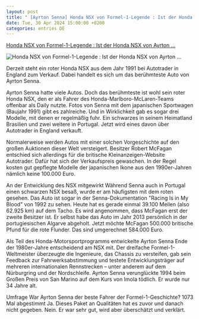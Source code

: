 ```yaml
---
layout: post
title: " [Ayrton Senna] Honda NSX von Formel-1-Legende : Ist der Honda NSX von Ayrton ..."
date: Tue, 30 Apr 2024 15:00:00 +0200
categories: entries DE
---
```

[Honda NSX von Formel-1-Legende : Ist der Honda NSX von Ayrton ...](https://www.auto-motor-und-sport.de/oldtimer/honda-nsx-von-ayrton-senna/)

![Honda NSX von Formel-1-Legende : Ist der Honda NSX von Ayrton ...](https://imgr1.auto-motor-und-sport.de/Honda-NSX-von-Aryton-Senna-169FullWidth-ac53dc3b-2101788.jpg)

Derzeit steht ein roter Honda NSX aus dem Jahr 1991 bei Autotrader in England zum Verkauf. Dabei handelt es sich um das berühmteste Auto von Ayrton Senna.

Ayrton Senna hatte viele Autos. Doch das berühmteste ist wohl sein roter Honda NSX, den er als Fahrer des Honda-Marlboro-McLaren-Teams offenbar als Daily nutzte. Fotos von Senna mit dem japanischen Sportwagen (Baujahr 1991) gibt es zahlreiche. Und in Wirklichkeit gab es sogar drei Modelle, mit denen er regelmäßig fuhr. Ein schwarzes in seinem Heimatland Brasilien und zwei weitere in Portugal. Jetzt wird eines davon über Autotrader in England verkauft.

Normalerweise werden Autos mit einer solchen Vorgeschichte auf den großen Auktionen dieser Welt versteigert. Besitzer Robert McFagan entschied sich allerdings für die britische Kleinanzeigen-Website Autotrader. Dafür hat sich der Verkaufspreis gewaschen. In der Regel kosten gut gepflegte Modelle der japanischen Ikone aus den 1990er-Jahren nämlich keine 100.000 Euro.

An der Entwicklung des NSX mitgewirkt Während Senna auch in Portugal einen schwarzen NSX besaß, wurde er am häufigsten mit dem roten gesehen. Das Auto ist sogar in der Senna-Dokumentation "Racing Is in My Blood" von 1992 zu sehen. Heute hat es gerade einmal 39.100 Meilen (also 62.925 km) auf dem Tacho. Es wird angenommen, dass McFagan erst der zweite Besitzer ist. Er selbst habe das Auto im Jahr 2013 persönlich in der portugiesischen Algarve abgeholt. Jetzt möchte McFagan 500.000 britische Pfund für die rote Flunder. Das sind umgerechnet 584.000 Euro.

Als Teil des Honda-Motorsportprogramms entwickelte Ayrton Senna Ende der 1980er-Jahre entscheidend am NSX mit. Der dreifache Formel-1-Weltmeister überzeugte die Ingenieure, das Chassis zu versteifen, gab sein Feedback zur Fahrwerksabstimmung und testete Entwicklungsträger auf mehreren internationalen Rennstrecken – unter anderem auf dem Nürburgring und der Nordschleife. Ayrton Senna verunglückte 1994 beim Großen Preis von San Marino auf dem Kurs von Imola tödlich. Er wurde nur 34 Jahre alt.

Umfrage War Ayrton Senna der beste Fahrer der Formel-1-Geschichte? 1073 Mal abgestimmt Ja. Dieses Paket an Qualitäten hat es zuvor und danach nicht gegeben. Nein. Er war sehr gut, wird aber überschätzt und verklärt.


